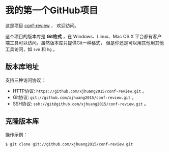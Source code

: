 # 我的第一个GitHub项目

这是项目 [conf-review](https://github.com/xjhuang2015/conf-review) ，
欢迎访问。

这个项目的版本库是 **Git格式** ，在 Windows、Linux、Mac OS X
平台都有客户端工具可以访问。虽然版本库只提供Git一种格式，
但是你还是可以用其他用其他工具访问，如 ``svn`` 和 ``hg`` 。

## 版本库地址

支持三种访问协议：

* HTTP协议: `https://github.com/xjhuang2015/conf-review.git` 。
* Git协议: `git://github.com/xjhuang2015/conf-review.git` 。
* SSH协议: `ssh://git@github.com/xjhuang2015/conf-review.git` 。

## 克隆版本库

操作示例：

    $ git clone git://github.com/xjhuang2015/conf-review.git
